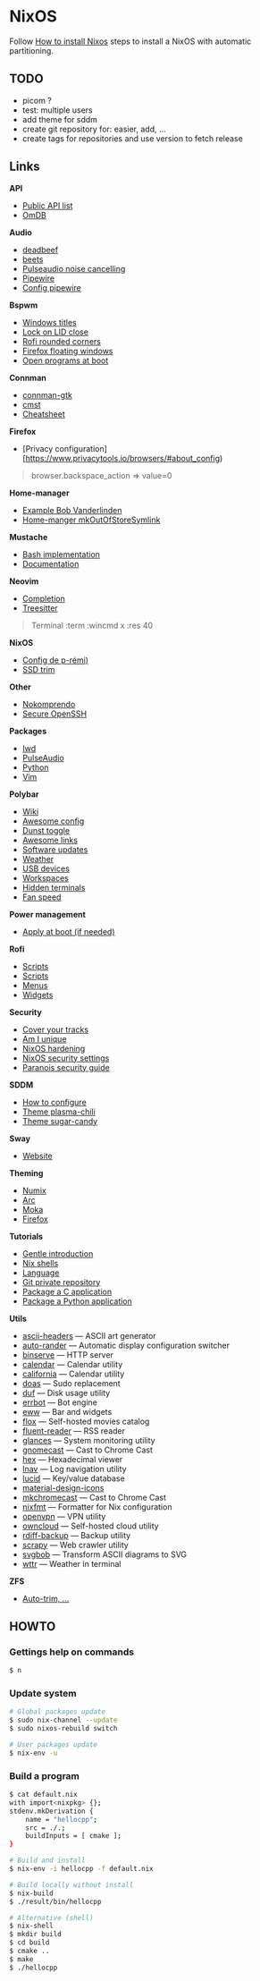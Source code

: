# NixOS

Follow [How to install Nixos](HOWTO_INSTALL.md) steps to install a NixOS with
automatic partitioning.

## TODO

- picom ?
- test: multiple users
- add theme for sddm
- create git repository for: easier, add, ...
- create tags for repositories and use version to fetch release

## Links

**API**
- [Public API list](https://github.com/public-apis/public-apis)
- [OmDB](https://www.omdbapi.com)

**Audio**
- [deadbeef](https://deadbeef.sourceforge.io)
- [beets](https://beets.io/)
- [Pulseaudio noise cancelling](https://www.youtube.com/watch?v=k5HIDOBpAwU)
- [Pipewire](https://nixos.wiki/wiki/PipeWire)
- [Config pipewire](https://discourse.nixos.org/t/is-pipewire-ready-for-using/11578/6)

**Bspwm**
- [Windows titles](https://github.com/melangue/bspwm-window-titles/blob/master/bspwm/bspwm_window_titles.sh)
- [Lock on LID close](https://www.reddit.com/r/bspwm/comments/exdyhp/how_to_make_bspwm_logout_when_closing_laptop_lid)
- [Rofi rounded corners](https://www.reddit.com/r/bspwm/comments/mcwycf/how_do_i_fix_the_corner_not_being_rounded)
- [Firefox floating windows](https://www.reddit.com/r/bspwm/comments/n2bveg/how_to_add_a_bspc_rule_to_set_firefox_download)
- [Open programs at boot](https://www.reddit.com/r/bspwm/comments/v8awop/open_program_on_certain_workspace_on_boot/)

**Connman**
- [connman-gtk](https://github.com/jgke/connman-gtk)
- [cmst](https://github.com/andrew-bibb/cmst/wiki/Screenshots)
- [Cheatsheet](https://gist.github.com/kylemanna/6930087)

**Firefox**
- [Privacy configuration][https://www.privacytools.io/browsers/#about_config)

> browser.backspace_action => value=0

**Home-manager**
- [Example Bob Vanderlinden](https://github.com/bobvanderlinden/nix-home/blob/master/home.nix)
- [Home-manger mkOutOfStoreSymlink](https://github.com/nix-community/home-manager/issues/589)

**Mustache**
- [Bash implementation](https://github.com/tests-always-included/mo)
- [Documentation](https://mustache.github.io/mustache.5.html)

**Neovim**

- [Completion](https://github.com/ms-jpq/coq_nvim)
- [Treesitter](https://opensourcelibs.com/lib/nvim-treesitter)

> Terminal
> :term
> :wincmd x
>:res 40

**NixOS**
- [Config de p-rémi)](https://github.com/minijackson/nixos-config/blob/master/home/firefox.nix)
- [SSD trim](https://www.reddit.com/r/NixOS/comments/rbzhb1/if_you_have_a_ssd_dont_forget_to_enable_fstrim/)

**Other**
- [Nokomprendo](https://nokomprendo.gitlab.io)
- [Secure OpenSSH](https://www.tecmint.com/secure-openssh-server)

**Packages**
- [Iwd](https://nixos.wiki/wiki/Iwd)
- [PulseAudio](https://nixos.wiki/wiki/PulseAudio)
- [Python](https://github.com/NixOS/nixpkgs/blob/master/doc/languages-frameworks/python.section.md)
- [Vim](https://github.com/NixOS/nixpkgs/blob/master/doc/languages-frameworks/vim.section.md)

**Polybar**
- [Wiki](https://wiki.archlinux.org/index.php/Polybar)
- [Awesome config](https://github.com/lokesh-krishna/dotfiles)
- [Dunst toggle](https://github.com/JeanEdouardKevin/dunst-polybar)
- [Awesome links](https://github.com/TiagoDanin/Awesome-Polybar)
- [Software updates](https://github.com/polybar/polybar-scripts/tree/master/polybar-scripts/updates-pacman-aurhelper)
- [Weather](https://github.com/polybar/polybar-scripts/tree/master/polybar-scripts/openweathermap-fullfeatured)
- [USB devices](https://github.com/polybar/polybar-scripts/tree/master/polybar-scripts/system-usb-udev)
- [Workspaces](https://github.com/polybar/polybar-scripts/tree/master/polybar-scripts/info-hlwm-workspaces)
- [Hidden terminals](https://github.com/Nikzt/polybar-terminal-tabs)
- [Fan speed](https://github.com/polybar/polybar-scripts/tree/master/polybar-scripts/system-fan-speed)

**Power management**
- [Apply at boot (if needed)](https://www.linuxuprising.com/2021/02/how-to-limit-battery-charging-set.html)

**Rofi**
- [Scripts](https://gitlab.com/dwt1/dmscripts)
- [Scripts](https://gitlab.com/formigoni/sys-admin)
- [Menus](https://gitlab.com/vahnrr/rofi-menus)
- [Widgets](https://github.com/adi1090x/rofi)

**Security**
- [Cover your tracks](https://coveryourtracks.eff.org)
- [Am I unique](https://amiunique.org/fp)
- [NixOS hardening](https://github.com/NixOS/nixpkgs/blob/master/nixos/modules/profiles/hardened.nix)
- [NixOS security settings](https://discourse.nixos.org/t/default-security-settings/9755)
- [Paranois security guide](https://github.com/anon23847/Paranoid-Debian-Security-Guide)

**SDDM**
- [How to configure](https://github.com/MarianArlt/kde-plasma-chili/issues/1)
- [Theme plasma-chili](https://github.com/MarianArlt/kde-plasma-chili)
- [Theme sugar-candy](https://framagit.org/MarianArlt/sddm-sugar-candy)

**Sway**
- [Website](https://blog.0w.tf/sway.html)

**Theming**
- [Numix](https://numixproject.github.io/products.html)
- [Arc](https://github.com/arc-design/arc-theme)
- [Moka](https://snwh.org/moka)
- [Firefox](https://github.com/manilarome/blurredfox)

**Tutorials**
- [Gentle introduction](https://ebzzry.io/en/nix)
- [Nix shells](https://ghedam.at/15978/an-introduction-to-nix-shell)
- [Language](https://lambdablob.com/posts/nix-language-primer)
- [Git private repository](https://www.mpscholten.de/nixos/2016/07/07/private-github-repositories-and-nixos.html)
- [Package a C application](https://www.youtube.com/watch?v=LiEqN8r-BRw)
- [Package a Python application](https://www.youtube.com/watch?v=jXd-hkP4xnU)

**Utils**
- [ascii-headers](http://patorjk.com/software/taag/#p=display&f=ANSI%20Shadow&t=Type%20Something%20) — ASCII art generator
- [auto-rander](https://github.com/phillipberndt/autorandr) — Automatic display configuration switcher
- [binserve](https://github.com/mufeedvh/binserve) — HTTP server
- [calendar](https://wiki.gnome.org/Apps/Calendar) — Calendar utility
- [california](https://wiki.gnome.org/Apps/California) — Calendar utility
- [doas](https://www.vultr.com/docs/introduction-to-doas-on-openbsd) — Sudo replacement
- [duf](https://www.cyberciti.biz/open-source/command-line-hacks/duf-disk-usage-free-utility-for-linux-bsd-macos-windows) — Disk usage utility
- [errbot](https://errbot.readthedocs.io/en/latest) — Bot engine
- [eww](https://github.com/elkowar/eww) — Bar and widgets
- [flox](https://github.com/devfake/flox) — Self-hosted movies catalog
- [fluent-reader](https://hyliu.me/fluent-reader) — RSS reader
- [glances](https://nicolargo.github.io/glances) — System monitoring utility
- [gnomecast](https://github.com/keredson/gnomecast) — Cast to Chrome Cast
- [hex](https://github.com/sitkevij/hex) — Hexadecimal viewer
- [lnav](https://lnav.org/features) — Log navigation utility
- [lucid](https://github.com/lucid-kv/lucid) — Key/value database
- [material-design-icons](https://pictogrammers.github.io/@mdi/font/5.3.45)
- [mkchromecast](https://mkchromecast.com) — Cast to Chrome Cast
- [nixfmt](https://github.com/serokell/nixfmt) — Formatter for Nix configuration
- [openvpn](https://openvpn.net) — VPN utility
- [owncloud](https://owncloud.com) — Self-hosted cloud utility
- [rdiff-backup](https://github.com/rdiff-backup/rdiff-backup) — Backup utility
- [scrapy](https://scrapy.org) — Web crawler utility
- [svgbob](https://github.com/ivanceras/svgbob) — Transform ASCII diagrams to SVG
- [wttr](http://v2.wttr.in) — Weather in terminal

**ZFS**
- [Auto-trim, ...](https://github.com/barrucadu/nixfiles/blob/master/hosts/nyarlathotep/configuration.nix)

## HOWTO

### Gettings help on commands

```bash
$ n
```

### Update system

```bash
# Global packages update
$ sudo nix-channel --update
$ sudo nixos-rebuild switch

# User packages update
$ nix-env -u
```

### Build a program

```bash
$ cat default.nix
with import<nixpkg> {};
stdenv.mkDerivation {
    name = "hellocpp";
    src = ./.;
    buildInputs = [ cmake ];
}

# Build and install
$ nix-env -i hellocpp -f default.nix

# Build locally without install
$ nix-build
$ ./result/bin/hellocpp

# Alternative (shell)
$ nix-shell
$ mkdir build
$ cd build
$ cmake ..
$ make
$ ./hellocpp
```
